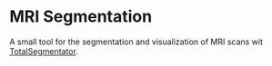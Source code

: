 # MRI Segmentation

A small tool for the segmentation and visualization of MRI scans wit [TotalSegmentator](https://github.com/wasserth/TotalSegmentator).
